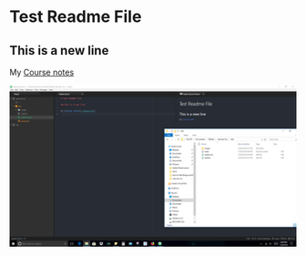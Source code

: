 # Test Readme File

## This is a new line

My [Course notes](./notes.txt)

![Image of My Atom Editor](/test/images/screenshot.png)
